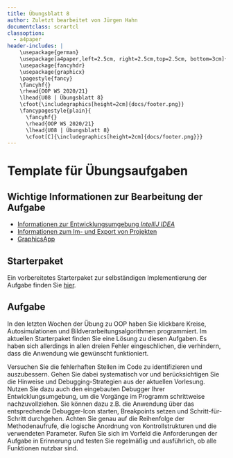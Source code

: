 ```yaml
---
title: Übungsblatt 8
author: Zuletzt bearbeitet von Jürgen Hahn
documentclass: scrartcl
classoption:
  - a4paper
header-includes: |
    \usepackage{german} 
    \usepackage[a4paper,left=2.5cm, right=2.5cm,top=2.5cm, bottom=3cm]{geometry}
    \usepackage{fancyhdr}
    \usepackage{graphicx}
    \pagestyle{fancy}
    \fancyhf{}
    \rhead{OOP WS 2020/21}
    \lhead{U08 | Übungsblatt 8}
    \cfoot{\includegraphics[height=2cm]{docs/footer.png}}
    \fancypagestyle{plain}{
      \fancyhf{}
      \rhead{OOP WS 2020/21}
      \lhead{U08 | Übungsblatt 8}
      \cfoot[C]{\includegraphics[height=2cm]{docs/footer.png}}}
---
```



# Template für Übungsaufgaben 

## Wichtige Informationen zur Bearbeitung der Aufgabe 
  - [Informationen zur Entwicklungsumgebung *IntelliJ IDEA*](https://elearning.uni-regensburg.de/mod/book/view.php?id=1480675)
  - [Informationen zum Im- und Export von Projekten](https://elearning.uni-regensburg.de/mod/book/view.php?id=1480675&chapterid=51551)
  - [GraphicsApp](https://elearning.uni-regensburg.de/mod/url/view.php?id=1482162)
  
## Starterpaket

Ein vorbereitetes Starterpaket zur selbständigen Implementierung der Aufgabe finden Sie [hier](https://github.com/OOP-Ubungen-WS2020-21/U08-GraphicsApp/archive/Starterpaket.zip).

## Aufgabe

In den letzten Wochen der Übung zu OOP haben Sie klickbare Kreise, Autosimulationen und Bildverarbeitungsalgorithmen programmiert. Im aktuellen Starterpaket finden Sie eine Lösung zu diesen Aufgaben. Es haben sich allerdings in allen dreien Fehler eingeschlichen, die verhindern, dass die Anwendung wie gewünscht funktioniert.

Versuchen Sie die fehlerhaften Stellen im Code zu identifizieren und auszubessern. Gehen Sie dabei systematisch vor und berücksichtigen Sie die Hinweise und Debugging-Strategien aus der aktuellen Vorlesung. Nutzen Sie dazu auch den eingebauten Debugger Ihrer Entwicklungsumgebung, um die Vorgänge im Programm schrittweise nachzuvollziehen. Sie können dazu z.B. die Anwendung über das entsprechende Debugger-Icon starten, Breakpoints setzen und Schritt-für-Schritt durchgehen. Achten Sie genau auf die Reihenfolge der Methodenaufrufe, die logische Anordnung von Kontrollstrukturen und die verwendeten Parameter. Rufen Sie sich im Vorfeld die Anforderungen der Aufgabe in Erinnerung und testen Sie regelmäßig und ausführlich, ob alle Funktionen nutzbar sind.
